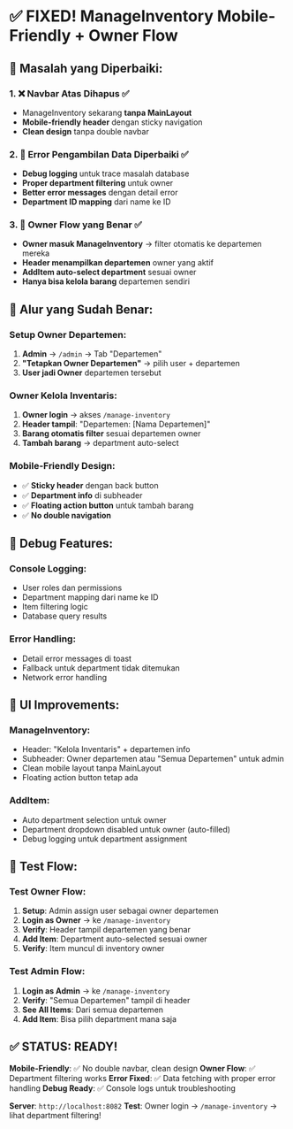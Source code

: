 # ✅ FIXED! ManageInventory Mobile-Friendly + Owner Flow

## 🎯 Masalah yang Diperbaiki:

### 1. **❌ Navbar Atas Dihapus** ✅
- ManageInventory sekarang **tanpa MainLayout**
- **Mobile-friendly header** dengan sticky navigation
- **Clean design** tanpa double navbar

### 2. **🔧 Error Pengambilan Data Diperbaiki** ✅
- **Debug logging** untuk trace masalah database
- **Proper department filtering** untuk owner
- **Better error messages** dengan detail error
- **Department ID mapping** dari name ke ID

### 3. **👤 Owner Flow yang Benar** ✅
- **Owner masuk ManageInventory** → filter otomatis ke departemen mereka
- **Header menampilkan departemen** owner yang aktif
- **AddItem auto-select department** sesuai owner
- **Hanya bisa kelola barang** departemen sendiri

## 🚀 Alur yang Sudah Benar:

### **Setup Owner Departemen:**
1. **Admin** → `/admin` → Tab "Departemen"
2. **"Tetapkan Owner Departemen"** → pilih user + departemen
3. **User jadi Owner** departemen tersebut

### **Owner Kelola Inventaris:**
1. **Owner login** → akses `/manage-inventory`
2. **Header tampil**: "Departemen: [Nama Departemen]"
3. **Barang otomatis filter** sesuai departemen owner
4. **Tambah barang** → department auto-select

### **Mobile-Friendly Design:**
- ✅ **Sticky header** dengan back button
- ✅ **Department info** di subheader
- ✅ **Floating action button** untuk tambah barang
- ✅ **No double navigation**

## 🐞 Debug Features:

### **Console Logging:**
- User roles dan permissions
- Department mapping dari name ke ID
- Item filtering logic
- Database query results

### **Error Handling:**
- Detail error messages di toast
- Fallback untuk department tidak ditemukan
- Network error handling

## 📱 UI Improvements:

### **ManageInventory:**
- Header: "Kelola Inventaris" + departemen info
- Subheader: Owner departemen atau "Semua Departemen" untuk admin
- Clean mobile layout tanpa MainLayout
- Floating action button tetap ada

### **AddItem:**
- Auto department selection untuk owner
- Department dropdown disabled untuk owner (auto-filled)
- Debug logging untuk department assignment

## 🎉 Test Flow:

### **Test Owner Flow:**
1. **Setup**: Admin assign user sebagai owner departemen
2. **Login as Owner** → ke `/manage-inventory`
3. **Verify**: Header tampil departemen yang benar
4. **Add Item**: Department auto-selected sesuai owner
5. **Verify**: Item muncul di inventory owner

### **Test Admin Flow:**
1. **Login as Admin** → ke `/manage-inventory`
2. **Verify**: "Semua Departemen" tampil di header
3. **See All Items**: Dari semua departemen
4. **Add Item**: Bisa pilih department mana saja

## ✅ STATUS: READY!

**Mobile-Friendly**: ✅ No double navbar, clean design
**Owner Flow**: ✅ Department filtering works
**Error Fixed**: ✅ Data fetching with proper error handling
**Debug Ready**: ✅ Console logs untuk troubleshooting

**Server**: `http://localhost:8082`
**Test**: Owner login → `/manage-inventory` → lihat department filtering!